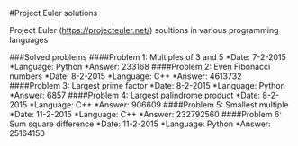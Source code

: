#Project Euler solutions

Project Euler (https://projecteuler.net/) soultions in various programming languages

###Solved problems
####Problem 1: Multiples of 3 and 5
	*Date: 7-2-2015
	*Language: Python
	*Answer: 233168
####Problem 2: Even Fibonacci numbers
	*Date: 8-2-2015
	*Language: C++
	*Answer: 4613732
####Problem 3: Largest prime factor
	*Date: 8-2-2015
	*Language: Python
	*Answer: 6857 
####Problem 4: Largest palindrome product
	*Date: 8-2-2015
	*Language: C++
	*Answer: 906609
####Problem 5: Smallest multiple
	*Date: 11-2-2015
	*Language: C++
	*Answer: 232792560
####Problem 6: Sum square difference
	*Date: 11-2-2015
	*Language: Python
	*Answer: 25164150